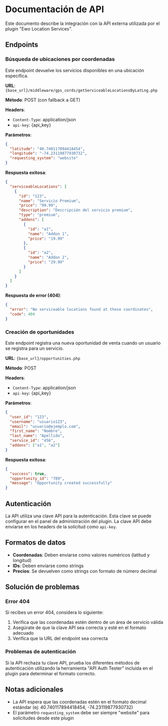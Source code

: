 # Documentación de API

Este documento describe la integración con la API externa utilizada por el plugin "Ewo Location Services".

## Endpoints

### Búsqueda de ubicaciones por coordenadas

Este endpoint devuelve los servicios disponibles en una ubicación específica.

**URL**: `{base_url}/middleware/gps_cords/getServiceableLocationsByLatLng.php`

**Método**: POST (con fallback a GET)

**Headers**:

- `Content-Type`: application/json
- `api-key`: {api_key}

**Parámetros**:

```json
{
  "latitude": "40.740117894418454",
  "longitude": "-74.23119877930732",
  "requesting_system": "website"
}
```

**Respuesta exitosa**:

```json
{
  "serviceableLocations": [
    {
      "id": "123",
      "name": "Servicio Premium",
      "price": "99.99",
      "description": "Descripción del servicio premium",
      "type": "premium",
      "addons": [
        {
          "id": "a1",
          "name": "Addon 1",
          "price": "19.99"
        },
        {
          "id": "a2",
          "name": "Addon 2",
          "price": "29.99"
        }
      ]
    }
  ]
}
```

**Respuesta de error (404)**:

```json
{
  "error": "No serviceable locations found at these coordinates",
  "code": 404
}
```

### Creación de oportunidades

Este endpoint registra una nueva oportunidad de venta cuando un usuario se registra para un servicio.

**URL**: `{base_url}/opportunities.php`

**Método**: POST

**Headers**:

- `Content-Type`: application/json
- `api-key`: {api_key}

**Parámetros**:

```json
{
  "user_id": "123",
  "username": "usuario123",
  "email": "usuario@ejemplo.com",
  "first_name": "Nombre",
  "last_name": "Apellido",
  "service_id": "456",
  "addons": ["a1", "a2"]
}
```

**Respuesta exitosa**:

```json
{
  "success": true,
  "opportunity_id": "789",
  "message": "Opportunity created successfully"
}
```

## Autenticación

La API utiliza una clave API para la autenticación. Esta clave se puede configurar en el panel de administración del plugin. La clave API debe enviarse en los headers de la solicitud como `api-key`.

## Formatos de datos

- **Coordenadas**: Deben enviarse como valores numéricos (latitud y longitud)
- **IDs**: Deben enviarse como strings
- **Precios**: Se devuelven como strings con formato de número decimal

## Solución de problemas

### Error 404

Si recibes un error 404, considera lo siguiente:

1. Verifica que las coordenadas estén dentro de un área de servicio válida
2. Asegúrate de que la clave API sea correcta y esté en el formato adecuado
3. Verifica que la URL del endpoint sea correcta

### Problemas de autenticación

Si la API rechaza tu clave API, prueba los diferentes métodos de autenticación utilizando la herramienta "API Auth Tester" incluida en el plugin para determinar el formato correcto.

## Notas adicionales

- La API espera que las coordenadas estén en el formato decimal estándar (ej: 40.740117894418454, -74.23119877930732)
- El parámetro `requesting_system` debe ser siempre "website" para solicitudes desde este plugin
